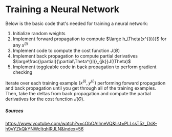 # Training a Neural Network

Below is the basic code that's needed for training a neural network:

1. Initialize random weights
2. Implement forward propagation to compute $\large h_\Theta(x^{(i)})$ for any $x^{(i)}$
3. Implement code to compute the cost function $J(\Theta)$
4. Implement back propagation to compute partial derivatives $\large\frac{\partial}{\partial\Theta^{(l)}_{jk}}J(\Theta)$
5. Implement toggleable code in back propagation to perform gradient checking 

Iterate over each training example $(x^{(i)},y^{(i)})$ performing forward propagation and back propagation until you get through all of the training examples. Then, take the deltas from back propagation and compute the partial derivatives for the cost function $J(\Theta)$.

##### Sources

https://www.youtube.com/watch?v=cObOAIImeVQ&list=PLLssT5z_DsK-h9vYZkQkYNWcItqhlRJLN&index=56

